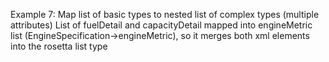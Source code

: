 Example 7:
Map list of basic types to nested list of complex types (multiple attributes)
List of fuelDetail and capacityDetail mapped into engineMetric list (EngineSpecification->engineMetric), so it merges
both
xml elements into the rosetta list type